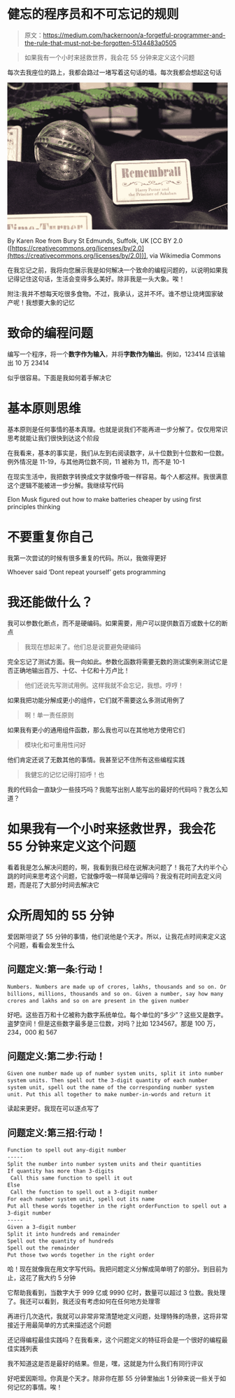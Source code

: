 # 健忘的程序员和不可忘记的规则

> 原文：<https://medium.com/hackernoon/a-forgetful-programmer-and-the-rule-that-must-not-be-forgotten-5134483a0505>

> 如果我有一个小时来拯救世界，我会花 55 分钟来定义这个问题

每次去我座位的路上，我都会路过一堵写着这句话的墙。每次我都会想起这句话

![](img/09c13c9b6203e977eeb8dda7b8a9f0b7.png)

By Karen Roe from Bury St Edmunds, Suffolk, UK [CC BY 2.0 ([https://creativecommons.org/licenses/by/2.0](https://creativecommons.org/licenses/by/2.0))], via Wikimedia Commons

在我忘记之前，我将向您展示我是如何解决一个致命的编程问题的，以说明如果我记得记住这句话，生活会变得多么美好。除非我是一头大象。唉！

附注:我并不想每天吃很多食物。不过，我承认，这并不坏。谁不想让烧烤国家破产呢！我想要大象的记忆

# 致命的编程问题

编写一个程序，将一个**数字作为输入**，并将**字数作为输出**。例如，123414 应该输出 10 万 23414

似乎很容易。下面是我如何着手解决它

# 基本原则思维

基本原则是任何事情的基本真理。也就是说我们不能再进一步分解了。仅仅用常识思考就能让我们很快到达这个阶段

在我看来，基本的事实是，我们从左到右阅读数字，从十位数到十位数和一位数。例外情况是 11-19，与其他两位数不同，11 被称为 11，而不是 10-1

在现实生活中，我把数字转换成文字就像呼吸一样容易。每个人都这样。我很满意这个逻辑不能被进一步分解。我继续写代码

Elon Musk figured out how to make batteries cheaper by using first principles thinking

# 不要重复你自己

我第一次尝试的时候有很多重复的代码。所以，我做得更好

Whoever said ‘Dont repeat yourself’ gets programming

# 我还能做什么？

我可以参数化断点，而不是硬编码。如果需要，用户可以提供数百万或数十亿的断点

> 我现在想起来了。他们总是说要避免硬编码

完全忘记了测试方面。我一向如此。参数化函数将需要无数的测试案例来测试它是否正确地输出百万、十亿、十亿和十万卢比！

> 他们还说先写测试用例。这样我就不会忘记，我想。哼哼！

如果我把功能分解成更小的组件，它们就不需要这么多测试用例了

> 啊！单一责任原则

如果我有更小的通用组件函数，那么我也可以在其他地方使用它们

> 模块化和可重用性问好

他们肯定还说了无数其他的事情。我甚至记不住所有这些编程实践

> 我健忘的记忆记得打招呼！也

我的代码会一直缺少一些技巧吗？我能写出别人能写出的最好的代码吗？我怎么知道？

# 如果我有一个小时来拯救世界，我会花 55 分钟来定义这个问题

看着我是怎么解决问题的，啊，我看到我已经在说解决问题了！我花了大约半个心跳的时间来思考这个问题，它就像呼吸一样简单记得吗？我没有花时间去定义问题，而是花了大部分时间去解决它

# 众所周知的 55 分钟

爱因斯坦说了 55 分钟的事情，他们说他是个天才。所以，让我花点时间来定义这个问题，看看会发生什么

## 问题定义:第一条:行动！

```
Numbers. Numbers are made up of crores, lakhs, thousands and so on. Or billions, millions, thousands and so on. Given a number, say how many crores and lakhs and so on are present in the given number
```

好吧。这些百万和十亿被称为数字系统单位。每个单位的“多少”？这些又是数字。盗梦空间！但是这些数字最多是三位数，对吗？比如 1234567。那是 100 万，234，000 和 567

## 问题定义:第二步:行动！

```
Given one number made up of number system units, split it into number system units. Then spell out the 3-digit quantity of each number system unit, spell out the name of the corresponding number system unit. Put this all together to make number-in-words and return it
```

读起来更好。我现在可以逐点写了

## 问题定义:第三招:行动！

```
Function to spell out any-digit number
-----
Split the number into number system units and their quantities
If quantity has more than 3-digits
 Call this same function to spell it out
Else
 Call the function to spell out a 3-digit number
For each number system unit, spell out its name
Put all these words together in the right orderFunction to spell out a 3-digit number
-----
Given a 3-digit number
Split it into hundreds and remainder
Spell out the quantity of hundreds
Spell out the remainder
Put those two words together in the right order
```

哈！现在就像我在用文字写代码。我把问题定义分解成简单明了的部分。到目前为止，这花了我大约 5 分钟

它帮助我看到，当数字大于 999 亿或 9990 亿时，数量可以超过 3 位数。我处理了。我还可以看到，我还没有考虑如何在任何地方处理零

再进行几次迭代，我就可以非常非常清楚地定义问题，处理特殊的场景，这将非常接近于用最简单的方式来描述这个问题

还记得编程最佳实践吗？在我看来，这个问题定义的特征将会是一个很好的编程最佳实践列表

我不知道这是否是最好的结果。但是，嘿，这就是为什么我们有同行评议

好吧爱因斯坦。你真是个天才。除非你在那 55 分钟里抽出 1 分钟来说一些关于如何记忆的事情。唉！